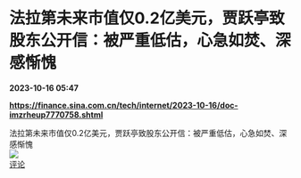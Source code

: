 # 法拉第未来市值仅0.2亿美元，贾跃亭致股东公开信：被严重低估，心急如焚、深感惭愧

**2023-10-16 05:47**

**https://finance.sina.com.cn/tech/internet/2023-10-16/doc-imzrheup7770758.shtml**

法拉第未来市值仅0.2亿美元，贾跃亭致股东公开信：被严重低估，心急如焚、深感惭愧  
![](https://img3.chouti.com/CHOUTI_231016_E81163C8953F414FB57E9AF8C8A8BA74.png)  
[评论](https://m.chouti.com/link/40304081)